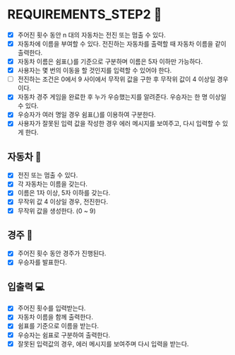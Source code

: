 # REQUIREMENTS_STEP2 🚥

- [x] 주어진 횟수 동안 n 대의 자동차는 전진 또는 멈출 수 있다.
- [x] 자동차에 이름을 부여할 수 있다. 전진하는 자동차를 출력할 때 자동차 이름을 같이 출력한다.
- [x] 자동차 이름은 쉼표(,)를 기준으로 구분하며 이름은 5자 이하만 가능하다.
- [x] 사용자는 몇 번의 이동을 할 것인지를 입력할 수 있어야 한다.
- [ ] 전진하는 조건은 0에서 9 사이에서 무작위 값을 구한 후 무작위 값이 4 이상일 경우이다.
- [x] 자동차 경주 게임을 완료한 후 누가 우승했는지를 알려준다. 우승자는 한 명 이상일 수 있다.
- [x] 우승자가 여러 명일 경우 쉼표(,)를 이용하여 구분한다.
- [x] 사용자가 잘못된 입력 값을 작성한 경우 에러 메시지를 보여주고, 다시 입력할 수 있게 한다.

## 자동차 🚗

- [x] 전진 또는 멈출 수 있다.
- [x] 각 자동차는 이름을 갖는다.
- [x] 이름은 1자 이상, 5자 이하를 갖는다.
- [x] 무작위 값 4 이상일 경우, 전진한다.
- [x] 무작위 값을 생성한다. (0 ~ 9)

## 경주 🏁

- [x] 주어진 횟수 동안 경주가 진행된다.
- [x] 우승자를 발표한다.

## 입출력 💻

- [x] 주어진 횟수를 입력받는다.
- [x] 자동차 이름을 함께 출력한다.
- [x] 쉼표를 기준으로 이름을 받는다.
- [x] 우승자는 쉼표로 구분하여 출력한다.
- [x] 잘못된 입력값의 경우, 에러 메시지를 보여주며 다시 입력을 받는다.
